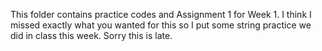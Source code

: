 This folder contains practice codes and Assignment 1 for Week 1.
I think I missed exactly what you wanted for this so I put some string practice we did in class this week. Sorry this is late. 
